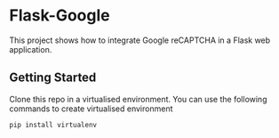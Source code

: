 # Flask-Google  
This project shows how to integrate Google reCAPTCHA in a Flask web application. 

## Getting Started
Clone this repo in a virtualised environment. You can use the following commands to create virtualised environment

`pip install virtualenv`


